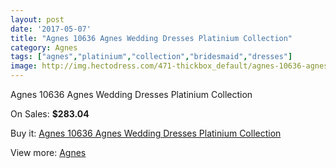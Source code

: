```yaml
---
layout: post
date: '2017-05-07'
title: "Agnes 10636 Agnes Wedding Dresses Platinium Collection"
category: Agnes
tags: ["agnes","platinium","collection","bridesmaid","dresses"]
image: http://img.hectodress.com/471-thickbox_default/agnes-10636-agnes-wedding-dresses-platinium-collection.jpg
---
```

Agnes 10636 Agnes Wedding Dresses Platinium Collection

On Sales: **$283.04**
<a href="https://www.hectodress.com/agnes/278-agnes-10636-agnes-wedding-dresses-platinium-collection.html"><amp-img layout="responsive" width="600" height="600" src="//img.hectodress.com/471-thickbox_default/agnes-10636-agnes-wedding-dresses-platinium-collection.jpg" alt="Agnes 10636 Agnes Wedding Dresses Platinium Collection 0" /></a>

Buy it: [Agnes 10636 Agnes Wedding Dresses Platinium Collection](https://www.hectodress.com/agnes/278-agnes-10636-agnes-wedding-dresses-platinium-collection.html "Agnes 10636 Agnes Wedding Dresses Platinium Collection")

View more: [Agnes](https://www.hectodress.com/6-agnes "Agnes")